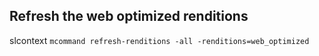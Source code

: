 ## Refresh the web optimized renditions
slcontext 
``` mcommand refresh-renditions -all -renditions=web_optimized ```